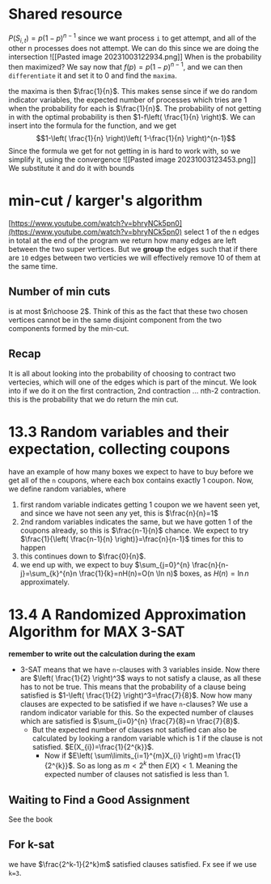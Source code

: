# Shared resource
$P(S_{i,t})=p(1-p)^{n-1}$ since we want process `i` to get attempt, and all of the other n processes does not attempt. We can do this since we are doing the intersection
![[Pasted image 20231003122934.png]]
When is the probability then maximized? We say now that $f(p)=p(1-p)^{n-1}$, and we can then `differentiate` it and set it to 0 and find the `maxima`.

the maxima is then $\frac{1}{n}$. This makes sense since if we do random indicator variables, the expected number of processes which tries are 1 when the probability for each is $\frac{1}{n}$. The probability of not getting in with the optimal probability is then $1-f\left( \frac{1}{n} \right)$. We can insert into the formula for the function, and we get $$1-\left( \frac{1}{n} \right)\left( 1-\frac{1}{n} \right)^{n-1}$$
Since the formula we get for not getting in is hard to work with, so we simplify it, using the convergence
![[Pasted image 20231003123453.png]]
We substitute it and do it with bounds

# min-cut / karger's algorithm
[https://www.youtube.com/watch?v=bhryNCk5pn0](https://www.youtube.com/watch?v=bhryNCk5pn0)
select 1 of the n edges in total
at the end of the program we return how many edges are left between the two super vertices. But we **group** the edges such that if there are `10` edges between two verticies we will effectively remove 10 of them at the same time.
## Number of min cuts
is at most $n\choose 2$. Think of this as the fact that these two chosen vertices cannot be in the same disjoint component from the two components formed by the min-cut.
## Recap
It is all about looking into the probability of choosing to contract two vertecies, which will one of the edges which is part of the mincut. We look into if we do it on the first contraction, 2nd contraction ... nth-2 contraction. this is the probability that we do return the min cut.
# 13.3 Random variables and their expectation, collecting coupons
have an example of how many boxes we expect to have to buy before we get all of the `n` coupons, where each box contains exactly 1 coupon. Now, we define random variables, where
1. first random variable indicates getting 1 coupon we we havent seen yet, and since we have not seen any yet, this is $\frac{n}{n}=1$
2. 2nd random variables indicates the same, but we have gotten 1 of the coupons already, so this is $\frac{n-1}{n}$ chance. We expect to try $\frac{1}{\left( \frac{n-1}{n} \right)}=\frac{n}{n-1}$ times for this to happen
3. this continues down to $\frac{0}{n}$.
4. we end up with, we expect to buy $\sum_{j=0}^{n} \frac{n}{n-j}=\sum_{k}^{n}n \frac{1}{k}=nH(n)=O(n \ln n)$ boxes, as $H(n)=\ln n$ approximately.
# 13.4 A Randomized Approximation Algorithm for MAX 3-SAT
**remember to write out the calculation during the exam**
- 3-SAT means that we have `n`-clauses with 3 variables inside. Now there are $\left( \frac{1}{2} \right)^3$ ways to not satisfy a clause, as all these has to not be true. This means that the probability of a clause being satisfied is $1-\left( \frac{1}{2} \right)^3=\frac{7}{8}$. Now how many clauses are expected to be satisfied if we have `n`-clauses? We use a random indicator variable for this. So the expected number of clauses which are satisfied is $\sum_{i=0}^{n} \frac{7}{8}=n \frac{7}{8}$.
	- But the expected number of clauses not satisfied can also be calculated by looking a random variable which is 1 if the clause is not satisfied. $E(X_{i})=\frac{1}{2^{k}}$.
		- Now if $E\left( \sum\limits_{i=1}^{m}X_{i} \right)=m \frac{1}{2^{k}}$. So as long as $m < 2^{k}$ then $E(X) < 1$. Meaning the expected number of clauses not satisfied is less than 1.
## Waiting to Find a Good Assignment
See the book
## For k-sat
we have $\frac{2^k-1}{2^k}m$ satisfied clauses satisfied. Fx see if we use `k=3`.